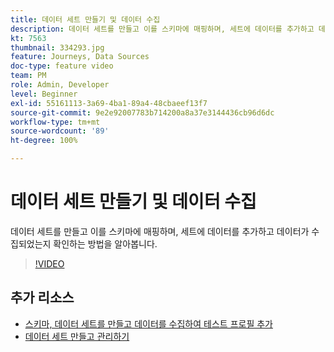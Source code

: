 ```yaml
---
title: 데이터 세트 만들기 및 데이터 수집
description: 데이터 세트를 만들고 이를 스키마에 매핑하며, 세트에 데이터를 추가하고 데이터가 수집되었는지 확인하는 방법을 알아봅니다.
kt: 7563
thumbnail: 334293.jpg
feature: Journeys, Data Sources
doc-type: feature video
team: PM
role: Admin, Developer
level: Beginner
exl-id: 55161113-3a69-4ba1-89a4-48cbaeef13f7
source-git-commit: 9e2e92007783b714200a8a37e3144436cb96d6dc
workflow-type: tm+mt
source-wordcount: '89'
ht-degree: 100%

---
```


# 데이터 세트 만들기 및 데이터 수집

데이터 세트를 만들고 이를 스키마에 매핑하며, 세트에 데이터를 추가하고 데이터가 수집되었는지 확인하는 방법을 알아봅니다.

>[!VIDEO](https://video.tv.adobe.com/v/334293?quality=12)

## 추가 리소스

* [스키마, 데이터 세트를 만들고 데이터를 수집하여 테스트 프로필 추가](https://experienceleague.adobe.com/docs/journey-optimizer/using/orchestrate-journeys/about-journeys/creating-test-profiles.html?lang=ko)
* [데이터 세트 만들고 관리하기](https://experienceleague.adobe.com/docs/experience-platform/catalog/datasets/user-guide.html?lang=ko)
